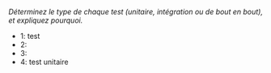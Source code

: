 *Déterminez le type de chaque test (unitaire, intégration ou de bout en bout), et expliquez pourquoi.*

- 1: test
- 2: 
- 3:
- 4: test unitaire